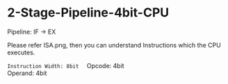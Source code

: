 # 2-Stage-Pipeline-4bit-CPU
 
Pipeline: IF -> EX

Please refer ISA.png, then you can understand Instructions which the CPU executes.  

`Instruction Width: 8bit  `
Opcode: 4bit  
Operand: 4bit
